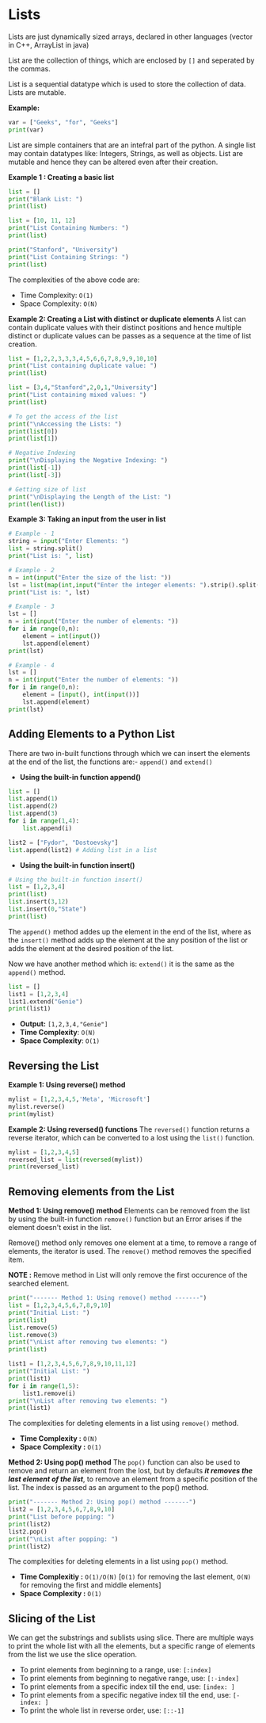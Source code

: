 # **Lists**
Lists are just dynamically sized arrays, declared in other languages (vector in C++, ArrayList in java)

List are the collection of things, which are enclosed by `[]` and seperated by the commas.

List is a sequential datatype which is used to store the collection of data. Lists are mutable.

**Example:**
```py
var = ["Geeks", "for", "Geeks"]
print(var)
```

List are simple containers that are an intefral part of the python. A single list may contain datatypes like: Integers, Strings, as well as objects. List are mutable and hence they can be altered even after their creation.

**Example 1 : Creating a basic list**
```py
list = []
print("Blank List: ")
print(list)

list = [10, 11, 12]
print("List Containing Numbers: ")
print(list)

print("Stanford", "University")
print("List Containing Strings: ")
print(list)
```

The complexities of the above code are: 
* Time Complexity: `O(1)`
* Space Complexity: `O(N)`


**Example 2: Creating a List with distinct or duplicate elements**
A list can contain duplicate values with their distinct positions and hence multiple distinct or duplicate values can be passes as a sequence at the time of list creation.

```py
list = [1,2,2,3,3,3,4,5,6,6,7,8,9,9,10,10]
print("List containing duplicate value: ")
print(list)

list = [3,4,"Stanford",2,0,1,"University"]
print("List containing mixed values: ")
print(list)

# To get the access of the list
print("\nAccessing the Lists: ")
print(list[0])
print(list[1])

# Negative Indexing
print("\nDisplaying the Negative Indexing: ")
print(list[-1])
print(list[-3])

# Getting size of list
print("\nDisplaying the Length of the List: ")
print(len(list))
```

**Example 3: Taking an input from the user in list**
```py
# Example - 1 
string = input("Enter Elements: ")
list = string.split()
print("List is: ", list)

# Example - 2
n = int(input("Enter the size of the list: "))
lst = list(map(int,input("Enter the integer elements: ").strip().split()))[:n]
print("List is: ", lst)

# Example - 3
lst = []
n = int(input("Enter the number of elements: "))
for i in range(0,n):
    element = int(input())
    lst.append(element)
print(lst)

# Example - 4
lst = []
n = int(input("Enter the number of elements: "))
for i in range(0,n):
    element = [input(), int(input())]
    lst.append(element)
print(lst)
```

## **Adding Elements to a Python List**

There are two in-built functions through which we can insert the elements at the end of the list, the functions are:- `append()` and `extend()`

* **Using the built-in function append()**
```py
list = []
list.append(1)
list.append(2)
list.append(3)
for i in range(1,4):
    list.append(i)

list2 = ["Fydor", "Dostoevsky"]
list.append(list2) # Adding list in a list
```
* **Using the built-in function insert()**
```py
# Using the built-in function insert()
list = [1,2,3,4]
print(list)
list.insert(3,12)
list.insert(0,"State")
print(list)
```

The `append()` method addes up the element in the end of the list, where as the `insert()` method adds up the element at the any position of the list or adds the element at the desired position of the list.


Now we have another method which is: `extend()` it is the same as the `append()` method.

```py
list = []
list1 = [1,2,3,4]
list1.extend("Genie")
print(list1)
```

* **Output:** `[1,2,3,4,"Genie"]`
* **Time Complexity**: `O(N)`
* **Space Complexity**: `O(1)`

## **Reversing the List**

**Example 1: Using reverse() method**

```py
mylist = [1,2,3,4,5,'Meta', 'Microsoft']
mylist.reverse()
print(mylist)
```

**Example 2: Using reversed() functions**
The `reversed()` function returns a reverse iterator, which can be converted to a lost using the `list()` function.
```py
mylist = [1,2,3,4,5]
reversed_list = list(reversed(mylist))
print(reversed_list)
```

## **Removing elements from the List**

**Method 1: Using remove() method**
Elements can be removed from the list by using the built-in function `remove()` function but an Error arises if the element doesn't exist in the list.

Remove() method only removes one element at a time, to remove a range of elements, the iterator is used. The `remove()` method removes the specified item.

**NOTE :** Remove method in List will only remove the first occurence of the searched element.

```py
print("------- Method 1: Using remove() method -------")
list = [1,2,3,4,5,6,7,8,9,10]
print("Initial List: ")
print(list)
list.remove(5)
list.remove(3)
print("\nList after removing two elements: ")
print(list)

list1 = [1,2,3,4,5,6,7,8,9,10,11,12]
print("Initial List: ")
print(list1)
for i in range(1,5):
    list1.remove(i)
print("\nList after removing two elements: ")
print(list1)
```
The complexities for deleting elements in a list using `remove()` method.
* **Time Complexity :** `O(N)`
* **Space Complexity :** `O(1)`

**Method 2: Using pop() method**
The `pop()` function can also be used to remove and return an element from the lost, but by defaults ***it removes the last element of the list***, to remove an element from a specific position of the list. 
The index is passed as an argument to the pop() method.

```py
print("------- Method 2: Using pop() method -------")
list2 = [1,2,3,4,5,6,7,8,9,10]
print("List before popping: ")
print(list2)
list2.pop()
print("\nList after popping: ")
print(list2)
```
The complexities for deleting elements in a list using `pop()` method.
* **Time Complexitiy :** `O(1)/O(N)` [`O(1)` for removing the last element, `O(N)` for removing the first and middle elements]
* **Space Complexity :** `O(1)`

## **Slicing of the List**
We can get the substrings and sublists using slice. There are multiple ways to print the whole list with all the elements, but a specific range of elements from the list we use the slice operation.

* To print elements from beginning to a range, use: `[:index]`
* To print elements from beginning to negative range, use: `[:-index]`
* To print elements from a specific index till the end, use: `[index: ]`
* To print elements from a specific negative index till the end, use: `[-index: ]`
* To print the whole list in reverse order, use: `[::-1]`